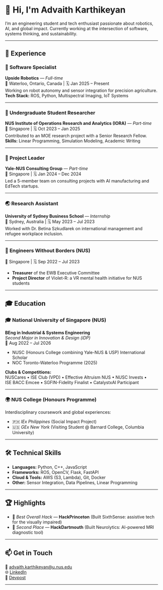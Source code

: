 # 👋 Hi, I'm Advaith Karthikeyan

I’m an engineering student and tech enthusiast passionate about robotics, AI, and global impact. Currently working at the intersection of software, systems thinking, and sustainability.

---

## 💼 Experience

### 🦾 **Software Specialist**  
**Upside Robotics** — *Full-time*  
📍 Waterloo, Ontario, Canada | 🗓️ Jan 2025 – Present  
Working on robot autonomy and sensor integration for precision agriculture.  
**Tech Stack:** ROS, Python, Multispectral Imaging, IoT Systems

---

### 🔬 **Undergraduate Student Researcher**  
**NUS Institute of Operations Research and Analytics (IORA)** — *Part-time*  
📍 Singapore | 🗓️ Oct 2023 – Jan 2025  
Contributed to an MOE research project with a Senior Research Fellow.  
**Skills:** Linear Programming, Simulation Modeling, Academic Writing

---

### 💼 **Project Leader**  
**Yale-NUS Consulting Group** — *Part-time*  
📍 Singapore | 🗓️ Jan 2024 – Dec 2024  
Led a 5-member team on consulting projects with AI manufacturing and EdTech startups.

---

### 🌏 **Research Assistant**  
**University of Sydney Business School** — *Internship*  
📍 Sydney, Australia | 🗓️ May 2023 – Jul 2023  
Worked with Dr. Betina Szkudlarek on international management and refugee workplace inclusion.

---

### 🌱 **Engineers Without Borders (NUS)**  
📍 Singapore | 🗓️ Sep 2022 – Jul 2023  
- **Treasurer** of the EWB Executive Committee  
- **Project Director** of Violet-R: a VR mental health initiative for NUS students

---

## 🎓 Education

### 🎓 **National University of Singapore (NUS)**  
**BEng in Industrial & Systems Engineering**  
*Second Major in Innovation & Design (iDP)*  
📍 Aug 2022 – Jul 2026  
- NUSC (Honours College combining Yale-NUS & USP) International Scholar  
- NOC Toronto-Waterloo Programme (2025)

**Clubs & Competitions:**  
NUSCares • ISE Club (VPD) • Effective Altruism NUS • NUSC Invests •  
ISE BACC Emcee • SGFIN-Fidelity Finalist • CatalystxAI Participant

---

### 🌍 **NUS College (Honours Programme)**  
Interdisciplinary coursework and global experiences:  
- 🇵🇭 *IEx Philippines* (Social Impact Project)  
- 🇺🇸 *GEx New York* (Visiting Student @ Barnard College, Columbia University)

---

## 🛠️ Technical Skills

- **Languages:** Python, C++, JavaScript  
- **Frameworks:** ROS, OpenCV, Flask, FastAPI  
- **Cloud & Tools:** AWS (S3, Lambda), Git, Docker  
- **Other:** Sensor Integration, Data Pipelines, Linear Programming

---

## 🏆 Highlights

- 🥇 *Best Overall Hack* — **HackPrinceton** (Built SixthSense: assistive tech for the visually impaired)  
- 🥈 *Second Place* — **HackDartmouth** (Built Neurolytics: AI-powered MRI diagnostic tool)

---

## 📫 Get in Touch

📧 [advaith.karthikeyan@u.nus.edu](mailto:advaith.karthikeyan@u.nus.edu)  
🌐 [LinkedIn](https://www.linkedin.com/in/advaith-karthikeyan/)  
🔗 [Devpost](https://devpost.com/advaithkarthikeyan)

---
